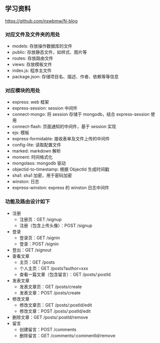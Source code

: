 ## 学习资料
https://github.com/nswbmw/N-blog

### 对应文件及文件夹的用处

- models: 存放操作数据库的文件
- public: 存放静态文件，如样式、图片等
- routes: 存放路由文件
- views: 存放模板文件
- index.js: 程序主文件
- package.json: 存储项目名、描述、作者、依赖等等信息

### 对应模块的用处

- express: web 框架
- express-session: session 中间件
- connect-mongo: 将 session 存储于 mongodb，结合 express-session 使用
- connect-flash: 页面通知的中间件，基于 session 实现
- ejs: 模板
- express-formidable: 接收表单及文件上传的中间件
- config-lite: 读取配置文件
- marked: markdown 解析
- moment: 时间格式化
- mongolass: mongodb 驱动
- objectid-to-timestamp: 根据 ObjectId 生成时间戳
- sha1: sha1 加密，用于密码加密
- winston: 日志
- express-winston: express 的 winston 日志中间件

### 功能及路由设计如下

- 注册
  - 注册页：GET /signup
  - 注册（包含上传头像）：POST /signup
- 登录
  - 登录页：GET /signin
  - 登录：POST /signin
- 登出：GET /signout
- 查看文章
  - 主页：GET /posts
  - 个人主页：GET /posts?author=xxx
  - 查看一篇文章（包含留言）：GET /posts/:postId
- 发表文章
  - 发表文章页：GET /posts/create
  - 发表文章：POST /posts/create
- 修改文章
  - 修改文章页：GET /posts/:postId/edit
  - 修改文章：POST /posts/:postId/edit
- 删除文章：GET /posts/:postId/remove
- 留言
  - 创建留言：POST /comments
  - 删除留言：GET /comments/:commentId/remove



